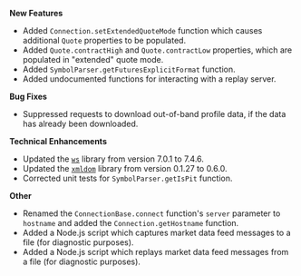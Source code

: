 **New Features**

* Added `Connection.setExtendedQuoteMode` function which causes additional `Quote` properties to be populated.
* Added `Quote.contractHigh` and `Quote.contractLow` properties, which are populated in "extended" quote mode.
* Added `SymbolParser.getFuturesExplicitFormat` function.
* Added undocumented functions for interacting with a replay server.

**Bug Fixes**

* Suppressed requests to download out-of-band profile data, if the data has already been downloaded.

**Technical Enhancements**

* Updated the [`ws`](https://www.npmjs.com/package/ws) library from version 7.0.1 to 7.4.6.
* Updated the [`xmldom`](https://www.npmjs.com/package/xmldom) library from version 0.1.27 to 0.6.0.
* Corrected unit tests for `SymbolParser.getIsPit` function.

**Other**

* Renamed the `ConnectionBase.connect` function's `server` parameter to `hostname` and added the `Connection.getHostname` function.
* Added a Node.js script which captures market data feed messages to a file (for diagnostic purposes).
* Added a Node.js script which replays market data feed messages from a file (for diagnostic purposes).
